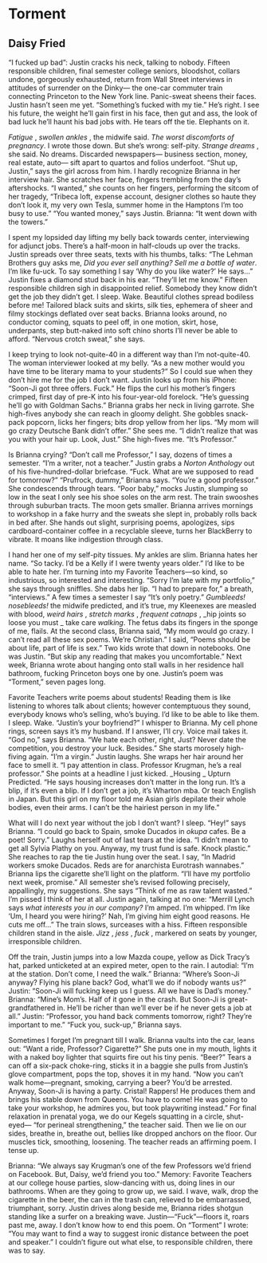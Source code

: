 # Torment
## Daisy Fried
“I fucked up bad”: Justin cracks his neck,
talking to nobody. Fifteen responsible children,
final semester college seniors, bloodshot,
collars undone, gorgeously exhausted,
return from Wall Street interviews
in attitudes of surrender on the Dinky—
the one-car commuter train connecting
Princeton to the New York line. Panic-sweat
sheens their faces. Justin hasn’t seen me yet.
“Something’s fucked with my tie.” He’s right.
I see his future, the weight he’ll gain
first in his face, then gut and ass, the look
of bad luck he’ll haunt his bad jobs with.
He tears off the tie. Elephants on it.

_Fatigue_ , _swollen ankles_ , the midwife said.
_The worst discomforts of pregnancy_.
I wrote those down. But she’s wrong:
self-pity. _Strange dreams_ , she said.
No dreams. Discarded newspapers—
business section, money, real estate, auto—
sift apart to quartos and folios underfoot.
“Shut up, Justin,” says the girl across from him.
I hardly recognize Brianna in her interview hair.
She scratches her face, fingers trembling
from the day’s aftershocks. “I wanted,”
she counts on her fingers, performing
the sitcom of her tragedy, “Tribeca loft,
expense account, designer clothes so haute
they don’t look it, my very own Tesla, summer
home in the Hamptons I’m too busy to use.”
“You wanted money,” says Justin.
Brianna: “It went down with the towers.”

I spent my lopsided day lifting my belly
back towards center, interviewing for adjunct jobs.
There’s a half-moon in half-clouds
up over the tracks. Justin spreads
over three seats, texts with his thumbs,
talks: “The Lehman Brothers guy asks me,
_Did you ever sell anything?_ _Sell me a bottle of water_.
I’m like fu-uck. To say something I say
‘Why do you like water?’ He says...”
Justin fixes a diamond stud back in his ear.
“They’ll let me know.” Fifteen responsible children
sigh in disappointed relief. Somebody they know
didn’t get the job they didn’t get. I sleep. Wake.
Beautiful clothes spread bodiless before me!
Tailored black suits and skirts, silk ties,
ephemera of sheer and filmy stockings
deflated over seat backs. Brianna looks around,
no conductor coming, squats to peel off,
in one motion, skirt, hose, underpants, step
butt-naked into soft chino shorts I’ll never
be able to afford. “Nervous crotch sweat,” she says.

I keep trying to look not-quite-40
in a different way than I’m not-quite-40.
The woman interviewer looked at my belly.
“As a new mother would you have time to be
literary mama to your students?” So I could sue
when they don’t hire me for the job I don’t want.
Justin looks up from his iPhone: “Soon-Ji
got three offers. Fuck.” He flips the curl
his mother’s fingers crimped, first day of pre-K
into his four-year-old forelock. “He’s guessing
he’ll go with Goldman Sachs.” Brianna grabs her neck
in living garrote. She high-fives anybody
she can reach in gloomy delight. She gobbles
snack-pack popcorn, licks her fingers; bits drop
yellow from her lips. “My mom will go crazy
Deutsche Bank didn’t offer.” She sees me.
“I didn’t realize that was you with your hair up.
Look, Just.” She high-fives me. “It’s Professor.”

Is Brianna crying? “Don’t call me Professor,”
I say, dozens of times a semester. “I’m a writer,
not a teacher.” Justin grabs a _Norton Anthology_
out of his five-hundred-dollar briefcase. “Fuck.
What are we supposed to read for tomorrow?”
“Prufrock, dummy,” Brianna says. “You’re
a good professor.” She condescends through tears.
“Poor baby,” mocks Justin, slumping so low
in the seat I only see his shoe soles on the arm rest.
The train swooshes through suburban tracts.
The moon gets smaller. Brianna arrives
mornings to workshop in a fake hurry
and the sweats she slept in, probably rolls back
in bed after. She hands out slight, surprising poems,
apologizes, sips cardboard-container coffee
in a recyclable sleeve, turns her BlackBerry to vibrate.
It moans like indigestion through class.

I hand her one of my self-pity tissues. My ankles
are slim. Brianna hates her name. “So tacky.
I’d be a Kelly if I were twenty years older.”
I’d like to be able to hate her. I’m turning
into my Favorite Teachers—so kind,
so industrious, so interested and interesting.
“Sorry I’m late with my portfolio,” she says
through sniffles. She dabs her lip. “I had to prepare for,”
a breath, “interviews.” A few times a semester
I say “It’s only poetry.” _Gumbleeds! nosebleeds!_
the midwife predicted, and it’s true, my Kleenexes
are measled with blood, _weird hairs_ , _stretch marks_ ,
 _frequent catnaps_ , _hip joints so loose you must
_
take care _walking_. The fetus dabs its fingers
in the sponge of me, flails. At the second class,
Brianna said, “My mom would go crazy.
I can’t read all these sex poems. We’re Christian.”
I said, “Poems should be about life,
part of life is sex.” Two kids wrote that down
in notebooks. One was Justin. “But skip
any reading that makes you uncomfortable.”
Next week, Brianna wrote about hanging
onto stall walls in her residence hall bathroom,
fucking Princeton boys one by one.
Justin’s poem was “Torment,” seven pages long.

Favorite Teachers write poems about students!
Reading them is like listening to whores
talk about clients; however contemptuous they sound,
everybody knows who’s selling, who’s buying.
I’d like to be able to like them. I sleep. Wake.
“Justin’s your boyfriend?” I whisper to Brianna.
My cell phone rings, screen says it’s my husband.
If I answer, I’ll cry. Voice mail takes it.
“God no,” says Brianna. “We hate each other,
right, Just? Never date the competition,
you destroy your luck. Besides.” She starts
morosely high-fiving again. “I’m a virgin.”
Justin laughs. She wraps her hair around her face
to smell it. “I pay attention in class.
Professor Krugman, he’s a real professor.”
She points at a headline I just kicked. _Housing
_
Upturn Predicted. “He says housing increases
don’t matter in the long run. It’s a blip,
if it’s even a blip. If I don’t get a job,
it’s Wharton mba. Or teach English in Japan.
But this girl on my floor told me Asian girls
depilate their whole bodies, even their arms.
I can’t be the hairiest person in my life.”

What will I do next year without the job
I don’t want? I sleep. “Hey!” says Brianna.
“I could go back to Spain, smoke Ducados
in _okupa_ cafes. Be a poet!
Sorry.” Laughs herself out of last tears
at the idea. “I didn’t mean to get all
Sylvia Plathy on you. Anyway, my trust fund
is safe. Knock plastic.” She reaches to rap the tie
Justin hung over the seat. I say, “In Madrid
workers smoke Ducados. Reds are for anarchista
Eurotrash wannabes.” Brianna lips the cigarette
she’ll light on the platform. “I’ll have my portfolio
next week, promise.” All semester she’s revised
following precisely, appallingly, my suggestions.
She says “Think of me as raw talent wasted.”
I’m pissed I think of her at all. Justin again,
talking at no one: “Merrill Lynch says
 _what interests you in our company?_ I’m amped.
I’m whipped. I’m like ‘Um, I heard you were hiring?’
Nah, I’m giving him eight good reasons.
He cuts me off...” The train slows, surceases
with a hiss. Fifteen responsible children
stand in the aisle. _Jizz_ , _jess_ , _fuck_ , markered
on seats by younger, irresponsible children.

Off the train, Justin jumps into a low Mazda coupe,
yellow as Dick Tracy’s hat, parked unticketed
at an expired meter, open to the rain. I autodial:
“I’m at the station. Don’t come, I need the walk.”
Brianna: “Where’s Soon-Ji anyway? Flying his plane back?
God, what’ll we do if nobody wants us?”
Justin: “Soon-Ji will fucking keep us I guess.
All we have is Dad’s money.”
Brianna: “Mine’s Mom’s. Half of it gone in the crash.
But Soon-Ji is great-grandfathered in. He’ll be richer
than we’ll ever be if he never gets a job at all.”
Justin: “Professor, you hand back comments tomorrow,
right? They’re important to me.”
“Fuck you, suck-up,” Brianna says.

Sometimes I forget I’m pregnant till I walk.
Brianna vaults into the car, leans out:
“Want a ride, Professor? Cigarette?”
She puts one in my mouth, lights it
with a naked boy lighter that squirts fire
out his tiny penis. “Beer?” Tears a can
off a six-pack choke-ring, sticks it in a baggie
she pulls from Justin’s glove compartment,
pops the top, shoves it in my hand. “Now
you can’t walk home—pregnant, smoking,
carrying a beer? You’d be arrested. Anyway,
Soon-Ji is having a party. Cristal! Rappers!
He produces them and brings his stable
down from Queens. You have to come!
He was going to take your workshop,
he admires you, but took playwriting instead.”
For final relaxation in prenatal yoga, we do
our Kegels squatting in a circle, shut-eyed—
“for perineal strengthening,” the teacher said.
Then we lie on our sides, breathe in, breathe out,
bellies like dropped anchors on the floor.
Our muscles tick, smoothing, loosening.
The teacher reads an affirming poem. I tense up.

Brianna: “We always say Krugman’s one of the few
Professors we’d friend on Facebook.
But, Daisy, we’d friend you too.” Memory:
Favorite Teachers at our college house parties,
slow-dancing with us, doing lines
in our bathrooms. When are they going to grow up,
we said. I wave, walk, drop the cigarette
in the beer, the can in the trash can, relieved
to be embarrassed, triumphant, sorry. Justin
drives along beside me, Brianna rides shotgun
standing like a surfer on a breaking wave.
Justin—“Fuck”—floors it, roars past me, away.
I don’t know how to end this poem. On “Torment”
I wrote: “You may want to find a way to suggest
ironic distance between the poet and speaker.”
I couldn’t figure out what else,
to responsible children, there was to say.